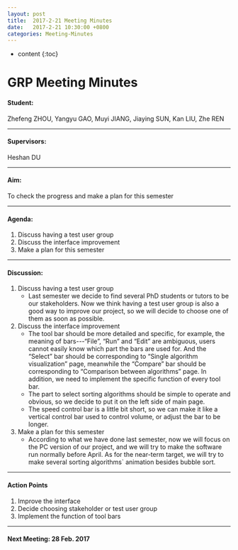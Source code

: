 ```yaml
---
layout: post
title:  2017-2-21 Meeting Minutes
date:   2017-2-21 10:30:00 +0800
categories: Meeting-Minutes
---
```


* content
{:toc}


# GRP Meeting Minutes


#### Student: 

Zhefeng ZHOU, Yangyu GAO, Muyi JIANG, Jiaying SUN, Kan LIU, Zhe REN

---

#### Supervisors: 

Heshan DU

---

#### Aim: 

To check the progress and make a plan for this semester

---

#### Agenda: 

1.	Discuss having a test user group
2.	Discuss the interface improvement
3.	Make a plan for this semester

---

#### Discussion:

1. Discuss having a test user group
	* Last semester we decide to find several PhD students or tutors to be our stakeholders. Now we think having a test user group is also a good way to improve our project, so we will decide to choose one of them as soon as possible.
2. Discuss the interface improvement
	* The tool bar should be more detailed and specific, for example, the meaning of bars---“File”, “Run” and “Edit” are ambiguous, users cannot easily know which part the bars are used for. And the “Select” bar should be corresponding to “Single algorithm visualization” page, meanwhile the “Compare” bar should be corresponding to “Comparison between algorithms” page. In addition, we need to implement the specific function of every tool bar.
	* The part to select sorting algorithms should be simple to operate and obvious, so we decide to put it on the left side of main page.
	* The speed control bar is a little bit short, so we can make it like a vertical control bar used to control volume, or adjust the bar to be longer.
3.  Make a plan for this semester
	* According to what we have done last semester, now we will focus on the PC version of our project, and we will try to make the software run normally before April. As for the near-term target, we will try to make several sorting algorithms` animation besides bubble sort.
	
---

#### Action Points

1.	Improve the interface
2.	Decide choosing stakeholder or test user group
3.	Implement the function of tool bars
	
---
	 
#### Next Meeting: 28 Feb. 2017   

